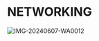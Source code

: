 # NETWORKING
![IMG-20240607-WA0012](https://github.com/user-attachments/assets/31dab750-7553-4f81-b6d5-525a026a4a2d)

